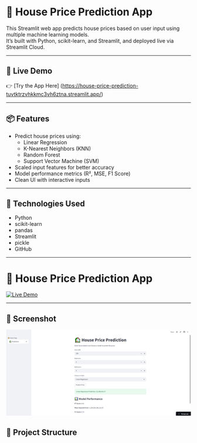 # 🏡 House Price Prediction App

This Streamlit web app predicts house prices based on user input using multiple machine learning models.  
It’s built with Python, scikit-learn, and Streamlit, and deployed live via Streamlit Cloud.

---

## 🚀 Live Demo

👉 [Try the App Here] (https://house-price-prediction-tuvtktrzvhkkmc3vh6ztna.streamlit.app/)

---

## 📦 Features

- Predict house prices using:
  - Linear Regression
  - K-Nearest Neighbors (KNN)
  - Random Forest
  - Support Vector Machine (SVM)
- Scaled input features for better accuracy
- Model performance metrics (R², MSE, F1 Score)
- Clean UI with interactive inputs

---

## 🧠 Technologies Used

- Python
- scikit-learn
- pandas
- Streamlit
- pickle
- GitHub

---
# 🏡 House Price Prediction App

[![Live Demo](https://img.shields.io/badge/Live-Demo-brightgreen)](https://amnabibi5-house-price-prediction.streamlit.app)

---

## 📸 Screenshot

![App Screenshot](images/app_screenshot.png)


## 📁 Project Structure


